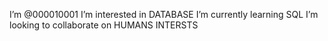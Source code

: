 I’m @000010001
I’m interested in DATABASE 
I’m currently learning SQL
I’m looking to collaborate on HUMANS INTERSTS 


<!---
000010001/000010001 is a ✨ special ✨ repository because its `README.md` (this file) appears on your GitHub profile.
You can click the Preview link to take a look at your changes.
--->
